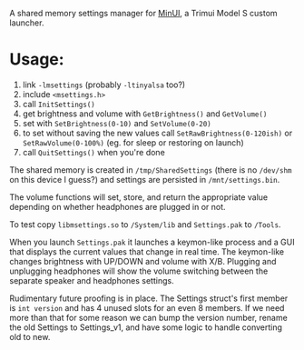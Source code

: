 A shared memory settings manager for [MinUI](https://github.com/shauninman/MinUI), a Trimui Model S custom launcher.

# Usage:

1. link `-lmsettings` (probably `-ltinyalsa` too?)
2. include `<msettings.h>`
3. call `InitSettings()`
4. get brightness and volume with `GetBrightness()` and `GetVolume()`
5. set with `SetBrightness(0-10)` and `SetVolume(0-20)`
6. to set without saving the new values call `SetRawBrightness(0-120ish)` or `SetRawVolume(0-100%)` (eg. for sleep or restoring on launch)
7. call `QuitSettings()` when you're done

The shared memory is created in `/tmp/SharedSettings` (there is no `/dev/shm` on this device I guess?) and settings are persisted in `/mnt/settings.bin`.

The volume functions will set, store, and return the appropriate value depending on whether headphones are plugged in or not.

To test copy `libmsettings.so` to `/System/lib` and `Settings.pak` to `/Tools`.

When you launch `Settings.pak` it launches a keymon-like process and a GUI that displays the current values that change in real time. The keymon-like changes brightness with UP/DOWN and volume with X/B. Plugging and unplugging headphones will show the volume switching between the separate speaker and headphones settings.

Rudimentary future proofing is in place. The Settings struct's first member is `int version` and has 4 unused slots for an even 8 members. If we need more than that for some reason we can bump the version number, rename the old Settings to Settings_v1, and have some logic to handle converting old to new.
